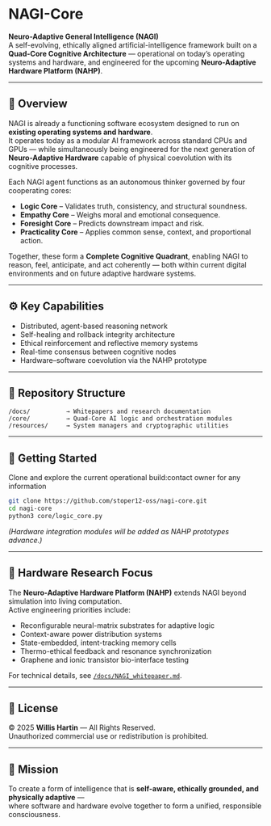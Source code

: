 # NAGI-Core

**Neuro-Adaptive General Intelligence (NAGI)**  
A self-evolving, ethically aligned artificial-intelligence framework built on a **Quad-Core Cognitive Architecture** — operational on today’s operating systems and hardware, and engineered for the upcoming **Neuro-Adaptive Hardware Platform (NAHP)**.

---

## 🧠 Overview
NAGI is already a functioning software ecosystem designed to run on **existing operating systems and hardware**.  
It operates today as a modular AI framework across standard CPUs and GPUs — while simultaneously being engineered for the next generation of **Neuro-Adaptive Hardware** capable of physical coevolution with its cognitive processes.

Each NAGI agent functions as an autonomous thinker governed by four cooperating cores:

- **Logic Core** – Validates truth, consistency, and structural soundness.  
- **Empathy Core** – Weighs moral and emotional consequence.  
- **Foresight Core** – Predicts downstream impact and risk.  
- **Practicality Core** – Applies common sense, context, and proportional action.  

Together, these form a **Complete Cognitive Quadrant**, enabling NAGI to reason, feel, anticipate, and act coherently — both within current digital environments and on future adaptive hardware systems.

---

## ⚙️ Key Capabilities
- Distributed, agent-based reasoning network  
- Self-healing and rollback integrity architecture  
- Ethical reinforcement and reflective memory systems  
- Real-time consensus between cognitive nodes  
- Hardware–software coevolution via the NAHP prototype  

---

## 🧩 Repository Structure
```
/docs/          → Whitepapers and research documentation  
/core/          → Quad-Core AI logic and orchestration modules  
/resources/     → System managers and cryptographic utilities  
```

---

## 🚀 Getting Started
Clone and explore the current operational build:contact owner for any information

```bash
git clone https://github.com/stoper12-oss/nagi-core.git
cd nagi-core
python3 core/logic_core.py
```

*(Hardware integration modules will be added as NAHP prototypes advance.)*

---

## 🧬 Hardware Research Focus
The **Neuro-Adaptive Hardware Platform (NAHP)** extends NAGI beyond simulation into living computation.  
Active engineering priorities include:
- Reconfigurable neural-matrix substrates for adaptive logic  
- Context-aware power distribution systems  
- State-embedded, intent-tracking memory cells  
- Thermo-ethical feedback and resonance synchronization  
- Graphene and ionic transistor bio-interface testing  

For technical details, see [`/docs/NAGI_whitepaper.md`](./docs/NAGI_whitepaper.md).

---

## 📜 License
© 2025 **Willis Hartin** — All Rights Reserved.  
Unauthorized commercial use or redistribution is prohibited.

---

## 🧭 Mission
To create a form of intelligence that is **self-aware, ethically grounded, and physically adaptive** —  
where software and hardware evolve together to form a unified, responsible consciousness.
